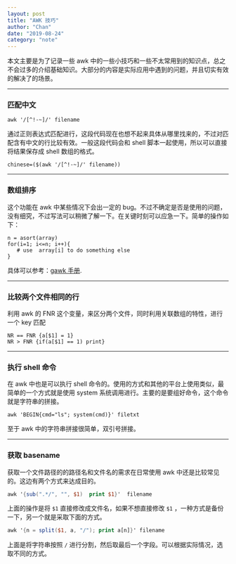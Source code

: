 ```yaml
---
layout: post
title: "AWK 技巧"
author: "Chan"
date: "2019-08-24"
category: "note"
---
```


本文主要是为了记录一些 awk 中的一些小技巧和一些不太常用到的知识点，总之不会过多的介绍基础知识。大部分的内容是实际应用中遇到的问题，并且切实有效的解决了的场景。

---

### 匹配中文

```shell
awk '/[^!-~]/' filename
```

通过正则表达式匹配进行，这段代码现在也想不起来具体从哪里找来的，不过对匹配含有中文的行比较有效。一般这段代码会和 shell 脚本一起使用，所以可以直接将结果保存成 shell 数组的格式。

```shell
chinese=($(awk '/[^!-~]/' filename))
```

---

### 数组排序

这个功能在 awk 中某些情况下会出一定的 bug。不过不确定是否是使用的问题，没有细究，不过写法可以稍微了解一下。在关键时刻可以应急一下。简单的操作如下：

```shell
n = asort(array)
for(i=1; i<=n; i++){
   # use  array[i] to do something else
}
```

具体可以参考：[gawk 手册](https://www.gnu.org/software/gawk/manual/html_node/Array-Sorting-Functions.html#Array-Sorting-Functions).

---

### 比较两个文件相同的行

利用 awk 的 FNR 这个变量，来区分两个文件，同时利用关联数组的特性，进行一个 key 匹配

```shell
NR == FNR {a[$1] = 1}
NR > FNR {if(a[$1] == 1) print}
```

---

### 执行 shell 命令

在 awk 中也是可以执行 shell 命令的。使用的方式和其他的平台上使用类似，最简单的一个方式就是使用 system 系统调用进行。主要的是要组好命令，这个命令就是字符串的拼接。

```shell
awk 'BEGIN{cmd="ls"; system(cmd)}' filetxt
```

至于 awk 中的字符串拼接很简单，双引号拼接。

---

### 获取 basename 

获取一个文件路径的的路径名和文件名的需求在日常使用 awk 中还是比较常见的。这边有两个方式来达成目的。

```awk
awk '{sub(".*/", "", $1)  print $1}'  filename
```

上面的操作是将 `$1` 直接修改成文件名，如果不想直接修改 `$1` ，一种方式是备份一下，另一个就是采取下面的方式。

```awk
awk '{n = split($1, a, "/"); print a[n]}' filename
```

上面是将字符串按照 `/` 进行分割，然后取最后一个字段。可以根据实际情况，选取不同的方式。